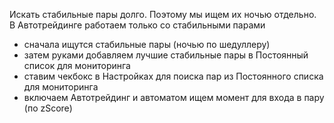 Искать стабильные пары долго. Поэтому мы ищем их ночью отдельно.
В Автотрейдинге работаем только со стабильными парами

- сначала ищутся стабильные пары (ночью по шедуллеру)
- затем руками добавляем лучшие стабильные пары в Постоянный список для мониторинга 
- ставим чекбокс в Настройках для поиска пар из Постоянного списка для мониторинга 
- включаем Автотрейдинг и автоматом ищем момент для входа в пару (по zScore)